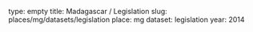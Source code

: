 type: empty
title: Madagascar / Legislation
slug: places/mg/datasets/legislation
place: mg
dataset: legislation
year: 2014
